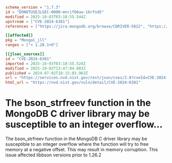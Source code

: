 ```toml
schema_version = "1.7.3"
id = "DONOTUSEJLSEC-0000-mnrif66uw-16rfnd5"
modified = 2025-10-03T03:18:55.544Z
upstream = ["CVE-2024-6381"]
references = ["https://jira.mongodb.org/browse/CDRIVER-5622", "https://jira.mongodb.org/browse/CDRIVER-5622"]

[[affected]]
pkg = "MongoC_jll"
ranges = ["< 1.28.1+0"]

[[jlsec_sources]]
id = "CVE-2024-6381"
imported = 2025-10-03T03:18:55.524Z
modified = 2025-10-02T13:47:04.883Z
published = 2024-07-02T18:15:03.963Z
url = "https://services.nvd.nist.gov/rest/json/cves/2.0?cveId=CVE-2024-6381"
html_url = "https://nvd.nist.gov/vuln/detail/CVE-2024-6381"
```

# The bson_strfreev function in the MongoDB C driver library may be susceptible to an integer overflow...

The bson_strfreev function in the MongoDB C driver library may be susceptible to an integer overflow where the function will try to free memory at a negative offset. This may result in memory corruption. This issue affected libbson versions prior to 1.26.2

